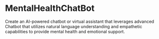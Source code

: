 # MentalHealthChatBot
Create an AI-powered chatbot or virtual assistant that leverages advanced Chatbot that utilizes natural language understanding and empathetic capabilities to provide mental health and emotional support.
